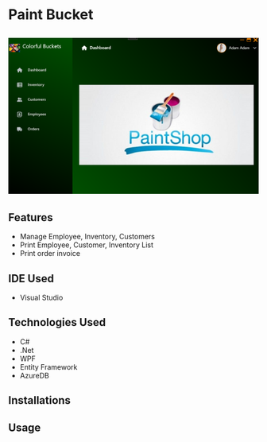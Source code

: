 # Paint Bucket

## ![Hero](./images/hero.png "Hero")

## Features

- Manage Employee, Inventory, Customers
- Print Employee, Customer, Inventory List
- Print order invoice
  
## IDE Used

- Visual Studio

## Technologies Used

- C#
- .Net
- WPF
- Entity Framework
- AzureDB

## Installations

## Usage





